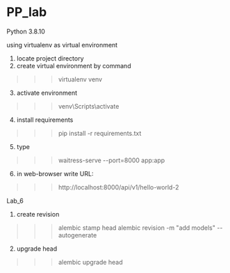 # PP_lab


Python 3.8.10

using virtualenv as virtual environment


1. locate project directory
2. create virtual environment by command
>>> virtualenv venv
3. activate environment
>>> venv\Scripts\activate
4. install requirements
>>> pip install -r requirements.txt
5. type
>>> waitress-serve --port=8000 app:app
6. in web-browser write URL:
>>> http://localhost:8000/api/v1/hello-world-2

Lab_6

1. create revision
>>> alembic stamp head
>>> alembic revision -m "add models" --autogenerate
2. upgrade head
>>> alembic upgrade head
